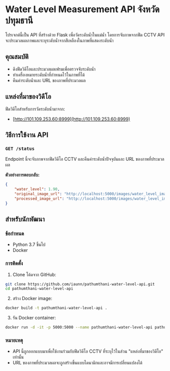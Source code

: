 # Water Level Measurement API จังหวัด ปทุมธานี

โปรเจกต์นี้เป็น API ที่สร้างด้วย Flask เพื่อวัดระดับน้ำในแม่น้ำ โดยการจับภาพจากฟีด CCTV API จะประมวลผลภาพและระบุระดับน้ำจากสีเหลืองในภาพที่แสดงระดับน้ำ

## คุณสมบัติ

- ดึงฟีดวิดีโอและประมวลผลเฟรมเพื่อตรวจจับระดับน้ำ
- ทำเครื่องหมายระดับน้ำที่กำหนดไว้ในภาพที่ได้
- คืนค่าระดับน้ำและ URL ของภาพที่ประมวลผล

## แหล่งที่มาของวิดีโอ
ฟีดวิดีโอสำหรับการวัดระดับน้ำมาจาก:

- [http://101.109.253.60:8999](http://101.109.253.60:8999)

## วิธีการใช้งาน API

### `GET /status`
Endpoint นี้จะจับภาพจากฟีดวิดีโอ CCTV และคืนค่าระดับน้ำปัจจุบันและ URL ของภาพที่ประมวลผล

**ตัวอย่างการตอบกลับ:**

```json
{
    "water_level": 1.90,
    "original_image_url": "http://localhost:5000/images/water_level_image_20231006_154500_original.jpg",
    "processed_image_url": "http://localhost:5000/images/water_level_image_20231006_154500_processed.jpg"
}
```

## สำหรับนักพัฒนา
### ข้อกำหนด

- Python 3.7 ขึ้นไป
- Docker

### การติดตั้ง

1. Clone โค้ดจาก GitHub:
```bash
git clone https://github.com/iaunn/pathumthani-water-level-api.git
cd pathumthani-water-level-api
```
2.  สร้าง Docker image:
```bash
docker build -t pathumthani-water-level-api .
```
3. รัน Docker container:
```bash
docker run -d -it -p 5000:5000 --name pathumthani-water-level-api pathumthani-water-level-api
```

### หมายเหตุ

-   API นี้ถูกออกแบบมาเพื่อใช้งานร่วมกับฟีดวิดีโอ CCTV ที่ระบุไว้ในส่วน "แหล่งที่มาของวิดีโอ" เท่านั้น
-   URL ของภาพที่ประมวลผลจะถูกสร้างขึ้นแบบไดนามิกและอาจมีการเปลี่ยนแปลงได้